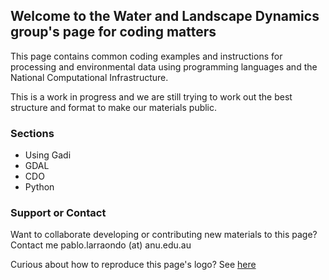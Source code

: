 ## Welcome to the Water and Landscape Dynamics group's page for coding matters

This page contains common coding examples and instructions for processing and environmental data using programming languages and the National Computational Infrastructure.

This is a work in progress and we are still trying to work out the best structure and format to make our materials public.

### Sections

- Using Gadi
- GDAL
- CDO
- Python


### Support or Contact

Want to collaborate developing or contributing new materials to this page? Contact me pablo.larraondo (at) anu.edu.au


Curious about how to reproduce this page's logo? See [here](https://gist.github.com/prl900/915fdbcaf977b882e3ac0a82fc7276bd)
